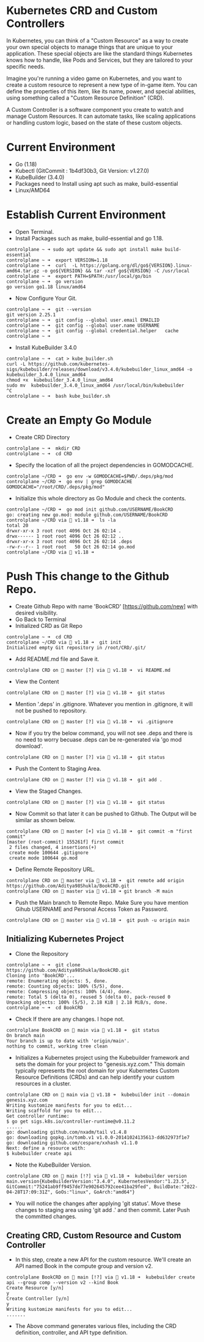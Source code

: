 # Kubernetes CRD and Custom Controllers

In Kubernetes, you can think of a "Custom Resource" as a way to create your own special objects to manage things that are unique to your application. These special objects are like the standard things Kubernetes knows how to handle, like Pods and Services, but they are tailored to your specific needs.

Imagine you're running a video game on Kubernetes, and you want to create a custom resource to represent a new type of in-game item. You can define the properties of this item, like its name, power, and special abilities, using something called a "Custom Resource Definition" (CRD).

A Custom Controller is a software component you create to watch and manage Custom Resources. It can automate tasks, like scaling applications or handling custom logic, based on the state of these custom objects.

# Current Environment

- Go (1.18)
- Kubectl (GitCommit : 1b4df30b3, Git Version: v1.27.0)
- KubeBuilder (3.4.0)
- Packages need to Install using apt such as make, build-essential
- Linux/AMD64

# Establish Current Environment
- Open Terminal.
- Install Packages such as make, build-essential and go 1.18.
```
controlplane ~ ➜ sudo apt update && sudo apt install make build-essential 
controlplane ~ ➜  export VERSION=1.18
controlplane ~ ➜  curl  -L https://golang.org/dl/go${VERSION}.linux-amd64.tar.gz -o go${VERSION} && tar -xzf go${VERSION} -C /usr/local
controlplane ~ ➜  export PATH=$PATH:/usr/local/go/bin
controlplane ~ ➜  go version
go version go1.18 linux/amd64
```
- Now Configure Your Git.
```
controlplane ~ ➜  git --version
git version 2.25.1
controlplane ~ ➜  git config --global user.email EMAILID
controlplane ~ ➜  git config --global user.name USERNAME
controlplane ~ ➜  git config --global credential.helper   cache
controlplane ~ ➜  
```
- Install KubeBuilder 3.4.0
```
controlplane ~ ➜  cat > kube_builder.sh
curl -L https://github.com/kubernetes-sigs/kubebuilder/releases/download/v3.4.0/kubebuilder_linux_amd64 -o kubebuilder_3.4.0_linux_amd64
chmod +x  kubebuilder_3.4.0_linux_amd64
sudo mv  kubebuilder_3.4.0_linux_amd64 /usr/local/bin/kubebuilder
^C
controlplane ~ ➜  bash kube_builder.sh
```

# Create an Empty Go Module
- Create CRD Directory
```
controlplane ~ ➜  mkdir CRD
controlplane ~ ➜  cd CRD
```
- Specify the location of all the project dependencies in GOMODCACHE.
```
controlplane ~/CRD ➜  go env -w GOMODCACHE=$PWD/.deps/pkg/mod
controlplane ~/CRD ➜  go env | grep GOMODCACHE
GOMODCACHE="/root/CRD/.deps/pkg/mod"
```
- Initialize this whole directory as Go Module and check the contents.
```
controlplane ~/CRD ➜  go mod init github.com/USERNAME/BookCRD
go: creating new go.mod: module github.com/USERNAME/BookCRD
controlplane ~/CRD via 🐹 v1.18 ➜  ls -la
total 20
drwxr-xr-x 3 root root 4096 Oct 26 02:14 .
drwx------ 1 root root 4096 Oct 26 02:12 ..
drwxr-xr-x 3 root root 4096 Oct 26 02:14 .deps
-rw-r--r-- 1 root root   50 Oct 26 02:14 go.mod
controlplane ~/CRD via 🐹 v1.18 ➜ 
```
# Push This change to the Github Repo.
- Create Github Repo with name 'BookCRD' [https://github.com/new] with desired visibility.
- Go Back to Terminal 
- Initialized CRD as Git Repo
```
controlplane ~ ➜  cd CRD
controlplane ~/CRD via 🐹 v1.18 ➜  git init
Initialized empty Git repository in /root/CRD/.git/
```
- Add README.md file and Save it.
```
controlplane CRD on  master [?] via 🐹 v1.18 ➜  vi README.md
```
- View the Content  
```
controlplane CRD on  master [?] via 🐹 v1.18 ➜  git status
```
- Mention '.deps' in .gitignore. Whatever you mention in .gitignore, it will not be pushed to repository.
```
controlplane CRD on  master [?] via 🐹 v1.18 ➜  vi .gitignore
```
- Now if you try the below command, you will not see .deps and there is no need to worry becuase .deps can be re-generated via 'go mod download'.
```
controlplane CRD on  master [?] via 🐹 v1.18 ➜  git status
```
- Push the Content to Staging Area.
```
controlplane CRD on  master [?] via 🐹 v1.18 ➜  git add .
```
- View the Staged Changes.
```
controlplane CRD on  master [?] via 🐹 v1.18 ➜  git status
```
- Now Commit so that later it can be pushed to Github. The Output will be similar as shown below.
```
controlplane CRD on  master [+] via 🐹 v1.18 ➜  git commit -m "first commit"
[master (root-commit) 155261f] first commit
 2 files changed, 4 insertions(+)
 create mode 100644 .gitignore
 create mode 100644 go.mod
```
- Define Remote Repository URL. 
```
controlplane CRD on  master via 🐹 v1.18 ➜  git remote add origin https://github.com/Aditya98Shukla/BookCRD.git
controlplane CRD on  master via 🐹 v1.18 ➜ git branch -M main
```
- Push the Main branch to Remote Repo. Make Sure you have mention Gihub USERNAME and Personal Access Token as Password.
```
controlplane CRD on  master via 🐹 v1.18 ➜  git push -u origin main
```
## Initializing Kubernetes Project
- Clone the Repository
```
controlplane ~ ➜  git clone https://github.com/Aditya98Shukla/BookCRD.git
Cloning into 'BookCRD'...
remote: Enumerating objects: 5, done.
remote: Counting objects: 100% (5/5), done.
remote: Compressing objects: 100% (4/4), done.
remote: Total 5 (delta 0), reused 5 (delta 0), pack-reused 0
Unpacking objects: 100% (5/5), 2.18 KiB | 2.18 MiB/s, done.
controlplane ~ ➜  cd BookCRD
```
- Check If there are any changes. I hope not.
```
controlplane BookCRD on  main via 🐹 v1.18 ➜  git status
On branch main
Your branch is up to date with 'origin/main'.
nothing to commit, working tree clean
```
-  Initializes a Kubernetes project using the Kubebuilder framework and sets the domain for your project to "genesis.xyz.com." This domain typically represents the root domain for your Kubernetes Custom Resource Definitions (CRDs) and can help identify your custom resources in a cluster.
```
controlplane CRD on  main via 🐹 v1.18 ➜  kubebuilder init --domain genesis.xyz.com
Writing kustomize manifests for you to edit...
Writing scaffold for you to edit...
Get controller runtime:
$ go get sigs.k8s.io/controller-runtime@v0.11.2
......
go: downloading github.com/nxadm/tail v1.4.8
go: downloading gopkg.in/tomb.v1 v1.0.0-20141024135613-dd632973f1e7
go: downloading github.com/cespare/xxhash v1.1.0
Next: define a resource with:
$ kubebuilder create api
```
- Note the KubeBuilder Version.
```
controlplane CRD on  main [!?] via 🐹 v1.18 ➜  kubebuilder version
main.version{KubeBuilderVersion:"3.4.0", KubernetesVendor:"1.23.5", GitCommit:"75241ab9ff9457de77e902645792cee41ba29fed", BuildDate:"2022-04-28T17:09:31Z", GoOs:"linux", GoArch:"amd64"}
```
- You will notice the changes after applying 'git status'. Move these changes to staging area using 'git add .' and then commit. Later Push the committed changes.

## Creating CRD, Custom Resource and Custom Controller

- In this step, create a new API for the custom resource. We'll create an API named Book in the compute group and version v2.
```
controlplane BookCRD on  main [!?] via 🐹 v1.18 ➜  kubebuilder create api --group comp --version v2 --kind Book
Create Resource [y/n]
y
Create Controller [y/n]
y
Writing kustomize manifests for you to edit...
.......
```
- The Above command generates various files, including the CRD definition, controller, and API type definition.
